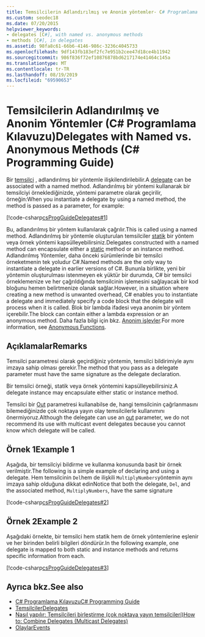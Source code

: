 ```yaml
---
title: Temsilcilerin Adlandırılmış ve Anonim yöntemler- C# Programlama Kılavuzu
ms.custom: seodec18
ms.date: 07/20/2015
helpviewer_keywords:
- delegates [C#], with named vs. anonymous methods
- methods [C#], in delegates
ms.assetid: 98fa8c61-66b6-4146-986c-3236c4045733
ms.openlocfilehash: 9df143fb183ef2fc7e951b2cee47d18ce4b11942
ms.sourcegitcommit: 986f836f72ef10876878bd6217174e41464c145a
ms.translationtype: MT
ms.contentlocale: tr-TR
ms.lasthandoff: 08/19/2019
ms.locfileid: "69590653"
---
```

# <a name="delegates-with-named-vs-anonymous-methods-c-programming-guide"></a><span data-ttu-id="c8be3-102">Temsilcilerin Adlandırılmış ve Anonim Yöntemler (C# Programlama Kılavuzu)</span><span class="sxs-lookup"><span data-stu-id="c8be3-102">Delegates with Named vs. Anonymous Methods (C# Programming Guide)</span></span>
<span data-ttu-id="c8be3-103">Bir [temsilci](../../language-reference/keywords/delegate.md) , adlandırılmış bir yöntemle ilişkilendirilebilir.</span><span class="sxs-lookup"><span data-stu-id="c8be3-103">A [delegate](../../language-reference/keywords/delegate.md) can be associated with a named method.</span></span> <span data-ttu-id="c8be3-104">Adlandırılmış bir yöntemi kullanarak bir temsilciyi örneklediğinizde, yöntemi parametre olarak geçirilir, örneğin:</span><span class="sxs-lookup"><span data-stu-id="c8be3-104">When you instantiate a delegate by using a named method, the method is passed as a parameter, for example:</span></span>  
  
 [!code-csharp[csProgGuideDelegates#1](~/samples/snippets/csharp/VS_Snippets_VBCSharp/csProgGuideDelegates/CS/Delegates.cs#1)]  
  
 <span data-ttu-id="c8be3-105">Bu, adlandırılmış bir yöntem kullanılarak çağrılır.</span><span class="sxs-lookup"><span data-stu-id="c8be3-105">This is called using a named method.</span></span> <span data-ttu-id="c8be3-106">Adlandırılmış bir yöntemle oluşturulan temsilciler [statik](../../language-reference/keywords/static.md) bir yöntem veya örnek yöntemi kapsülleyebilirsiniz.</span><span class="sxs-lookup"><span data-stu-id="c8be3-106">Delegates constructed with a named method can encapsulate either a [static](../../language-reference/keywords/static.md) method or an instance method.</span></span> <span data-ttu-id="c8be3-107">Adlandırılmış Yöntemler, daha önceki sürümlerinde bir temsilci örneketmenin tek yoludur C#.</span><span class="sxs-lookup"><span data-stu-id="c8be3-107">Named methods are the only way to instantiate a delegate in earlier versions of C#.</span></span> <span data-ttu-id="c8be3-108">Bununla birlikte, yeni bir yöntemin oluşturulması istenmeyen ek yüktür bir durumda, C# bir temsilci örneklemenize ve her çağrıldığında temsilcinin işlemesini sağlayacak bir kod bloğunu hemen belirtmenize olanak sağlar.</span><span class="sxs-lookup"><span data-stu-id="c8be3-108">However, in a situation where creating a new method is unwanted overhead, C# enables you to instantiate a delegate and immediately specify a code block that the delegate will process when it is called.</span></span> <span data-ttu-id="c8be3-109">Blok bir lambda ifadesi veya anonim bir yöntem içerebilir.</span><span class="sxs-lookup"><span data-stu-id="c8be3-109">The block can contain either a lambda expression or an anonymous method.</span></span> <span data-ttu-id="c8be3-110">Daha fazla bilgi için bkz. [Anonim işlevler](../statements-expressions-operators/anonymous-functions.md).</span><span class="sxs-lookup"><span data-stu-id="c8be3-110">For more information, see [Anonymous Functions](../statements-expressions-operators/anonymous-functions.md).</span></span>  
  
## <a name="remarks"></a><span data-ttu-id="c8be3-111">Açıklamalar</span><span class="sxs-lookup"><span data-stu-id="c8be3-111">Remarks</span></span>  
 <span data-ttu-id="c8be3-112">Temsilci parametresi olarak geçirdiğiniz yöntemin, temsilci bildirimiyle aynı imzaya sahip olması gerekir.</span><span class="sxs-lookup"><span data-stu-id="c8be3-112">The method that you pass as a delegate parameter must have the same signature as the delegate declaration.</span></span>  
  
 <span data-ttu-id="c8be3-113">Bir temsilci örneği, statik veya örnek yöntemini kapsülleyebilirsiniz.</span><span class="sxs-lookup"><span data-stu-id="c8be3-113">A delegate instance may encapsulate either static or instance method.</span></span>  
  
 <span data-ttu-id="c8be3-114">Temsilci bir [Out](../../language-reference/keywords/out-parameter-modifier.md) parametresi kullanabilse de, hangi temsilcinin çağrlanmasını bilemediğinizde çok noktaya yayın olay temsilcilerle kullanımını önermiyoruz.</span><span class="sxs-lookup"><span data-stu-id="c8be3-114">Although the delegate can use an [out](../../language-reference/keywords/out-parameter-modifier.md) parameter, we do not recommend its use with multicast event delegates because you cannot know which delegate will be called.</span></span>  
  
## <a name="example-1"></a><span data-ttu-id="c8be3-115">Örnek 1</span><span class="sxs-lookup"><span data-stu-id="c8be3-115">Example 1</span></span>  
 <span data-ttu-id="c8be3-116">Aşağıda, bir temsilciyi bildirme ve kullanma konusunda basit bir örnek verilmiştir.</span><span class="sxs-lookup"><span data-stu-id="c8be3-116">The following is a simple example of declaring and using a delegate.</span></span> <span data-ttu-id="c8be3-117">Hem temsilcinin `Del`hem de ilişkili `MultiplyNumbers`yöntemin aynı imzaya sahip olduğuna dikkat edin</span><span class="sxs-lookup"><span data-stu-id="c8be3-117">Notice that both the delegate, `Del`, and the associated method, `MultiplyNumbers`, have the same signature</span></span>  
  
 [!code-csharp[csProgGuideDelegates#2](~/samples/snippets/csharp/VS_Snippets_VBCSharp/csProgGuideDelegates/CS/Delegates.cs#2)]  
  
## <a name="example-2"></a><span data-ttu-id="c8be3-118">Örnek 2</span><span class="sxs-lookup"><span data-stu-id="c8be3-118">Example 2</span></span>  
 <span data-ttu-id="c8be3-119">Aşağıdaki örnekte, bir temsilci hem statik hem de örnek yöntemlerine eşlenir ve her birinden belirli bilgileri döndürür.</span><span class="sxs-lookup"><span data-stu-id="c8be3-119">In the following example, one delegate is mapped to both static and instance methods and returns specific information from each.</span></span>  
  
 [!code-csharp[csProgGuideDelegates#3](~/samples/snippets/csharp/VS_Snippets_VBCSharp/csProgGuideDelegates/CS/Delegates.cs#3)]  
  
## <a name="see-also"></a><span data-ttu-id="c8be3-120">Ayrıca bkz.</span><span class="sxs-lookup"><span data-stu-id="c8be3-120">See also</span></span>

- [<span data-ttu-id="c8be3-121">C# Programlama Kılavuzu</span><span class="sxs-lookup"><span data-stu-id="c8be3-121">C# Programming Guide</span></span>](../index.md)
- [<span data-ttu-id="c8be3-122">Temsilciler</span><span class="sxs-lookup"><span data-stu-id="c8be3-122">Delegates</span></span>](./index.md)
- [<span data-ttu-id="c8be3-123">Nasıl yapılır: Temsilcileri birleştirme (çok noktaya yayın temsilcileri)</span><span class="sxs-lookup"><span data-stu-id="c8be3-123">How to: Combine Delegates (Multicast Delegates)</span></span>](./how-to-combine-delegates-multicast-delegates.md)
- [<span data-ttu-id="c8be3-124">Olaylar</span><span class="sxs-lookup"><span data-stu-id="c8be3-124">Events</span></span>](../events/index.md)
